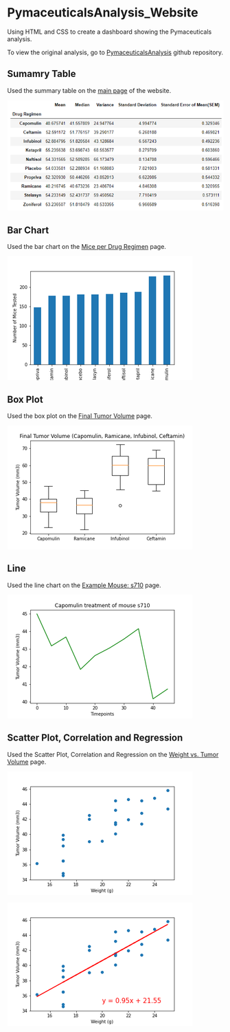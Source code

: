 # PymaceuticalsAnalysis_Website
Using HTML and CSS to create a dashboard showing the Pymaceuticals analysis.

To view the original analysis, go to [PymaceuticalsAnalysis](https://github.com/savi09/PymaceuticalsAnalysis) github repository.

## Sumamry Table
Used the summary table on the [main page](https://savi09.github.io/PymaceuticalsAnalysis_Website/) of the website.

![alt text](https://github.com/savi09/PymaceuticalsAnalysis/blob/7f709c5792479447344288ec903d68c3eba29179/Charts/Drug%20Regimen_Summary%20Table%20(Screenshot).png)

## Bar Chart
Used the bar chart on the [Mice per Drug Regimen](https://savi09.github.io/PymaceuticalsAnalysis_Website/MicePerDrugRegimen.html) page.

![alt text](https://github.com/savi09/PymaceuticalsAnalysis/blob/df85942d227223dcda5ae03e84edc258d81953c8/Charts/Number%20of%20Mice%20Tested.png)

## Box Plot
Used the box plot on the [Final Tumor Volume](https://savi09.github.io/PymaceuticalsAnalysis_Website/FinalTumorVolume.html) page.

![alt text](https://github.com/savi09/PymaceuticalsAnalysis/blob/df85942d227223dcda5ae03e84edc258d81953c8/Charts/Final%20Tumor%20Volume.png)

## Line 
Used the line chart on the [Example Mouse: s710](https://savi09.github.io/PymaceuticalsAnalysis_Website/ExampleMice.html) page.

![alt text](https://github.com/savi09/PymaceuticalsAnalysis/blob/df85942d227223dcda5ae03e84edc258d81953c8/Charts/Tumor%20Volume%20over%20time%20for%20mouse%20of%20choice.png)

## Scatter Plot, Correlation and Regression
Used the Scatter Plot, Correlation and Regression on the [Weight vs. Tumor Volume](https://savi09.github.io/PymaceuticalsAnalysis_Website/WeightVsTumorVol.html) page.

![alt text](https://github.com/savi09/PymaceuticalsAnalysis/blob/df85942d227223dcda5ae03e84edc258d81953c8/Charts/Scatter%20Plot_Avg%20Tumor%20Volume%20vs.%20Mouse%20Weight.png)

![alt text](https://github.com/savi09/PymaceuticalsAnalysis/blob/df85942d227223dcda5ae03e84edc258d81953c8/Charts/Correlation%20Linear%20Reg.png)

